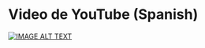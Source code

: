 # Video de YouTube (Spanish)

[![IMAGE ALT TEXT](http://img.youtube.com/vi/HGf7fOfaRrk/0.jpg)](http://www.youtube.com/watch?v=HGf7fOfaRrk "Google Sheet + Apps Script Tutorial - Create Sheet Form with Buttons")
